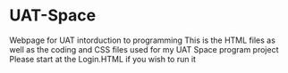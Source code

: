 # UAT-Space
Webpage for UAT intorduction to programming
This is the HTML files as well as the coding and CSS files used for my UAT Space program project
Please start at the Login.HTML if you wish to run it
